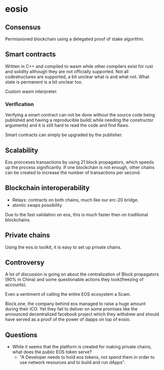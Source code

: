 # eosio

## Consensus

Permissioned blockchain using a delegated proof of stake algorithm.

## Smart contracts

Written in C++ and compiled to wasm while other compilers exist for rust and solidity although they are not officially supported. Not all codestructures are supported, a bit unclear what is and what not.
What state is permanent is a bit unclear too.

Custom wasm interpreter.

### Verification

Verifying a smart contract can not be done without the source code being published and having a reproducible build( while needing the constructor arguments) and it is still hard to read the code and find flaws.

Smart contracts can simply be upgraded by the publisher.

## Scalability

Eos procceses transactions by using 21 block propagators, which speeds up the process significantly. If one blockchain is not enough, other chains can be created to increase the number of transactions per second.

## Blockchain interoperability

- Relays: contracts on both chains, much like our erc-20 bridge.
- atomic swaps possibility

Due to the fast validation on eos, this is much faster then on traditional blockchains.

## Private chains

Using the eos.io toolkit, it is easy to set up private chains.

## Controversy

A lot of discussion is going on about the centralization of Block propagators (90% in China) and some questionable actions they took(freezing of accounts).

Even a sentiment of calling the entire EOS ecosystem a Scam.

Block.one, the company behind eos managed to raise a huge amount during their ICO.
Yet they fail to deliver on some promises like the announced decentralized facebook project which they withdrew and should have served as a proof of the power of dapps on top of eosio.

## Questions

- While it seems that the platform is created for making private chains, what does the public EOS token serve?
  - "A Developer needs to hold eos tokens, not spend them in order to use network resources and to build and run dApps".
